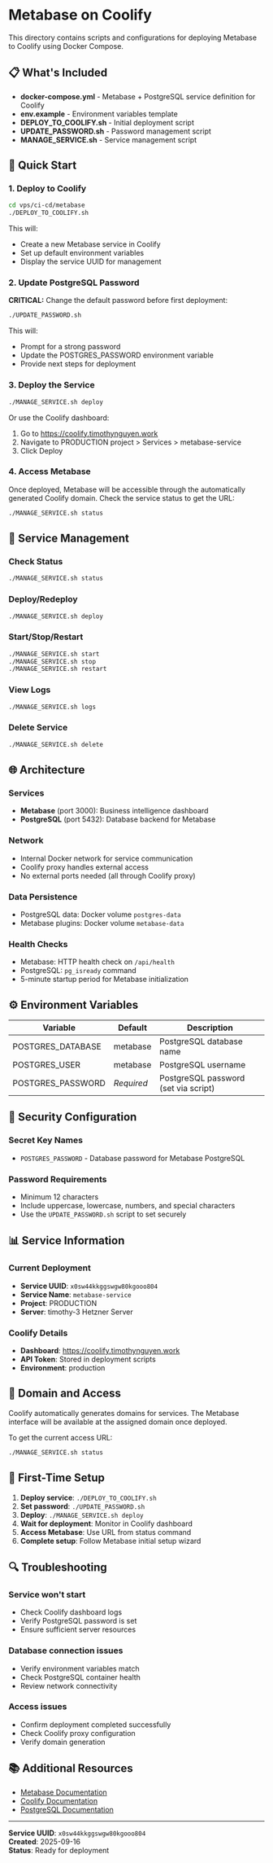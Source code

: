 # Metabase on Coolify

This directory contains scripts and configurations for deploying Metabase to Coolify using Docker Compose.

## 📋 What's Included

- **docker-compose.yml** - Metabase + PostgreSQL service definition for Coolify
- **env.example** - Environment variables template
- **DEPLOY_TO_COOLIFY.sh** - Initial deployment script
- **UPDATE_PASSWORD.sh** - Password management script
- **MANAGE_SERVICE.sh** - Service management script

## 🚀 Quick Start

### 1. Deploy to Coolify

```bash
cd vps/ci-cd/metabase
./DEPLOY_TO_COOLIFY.sh
```

This will:
- Create a new Metabase service in Coolify
- Set up default environment variables
- Display the service UUID for management

### 2. Update PostgreSQL Password

**CRITICAL:** Change the default password before first deployment:

```bash
./UPDATE_PASSWORD.sh
```

This will:
- Prompt for a strong password
- Update the POSTGRES_PASSWORD environment variable
- Provide next steps for deployment

### 3. Deploy the Service

```bash
./MANAGE_SERVICE.sh deploy
```

Or use the Coolify dashboard:
1. Go to https://coolify.timothynguyen.work
2. Navigate to PRODUCTION project > Services > metabase-service
3. Click Deploy

### 4. Access Metabase

Once deployed, Metabase will be accessible through the automatically generated Coolify domain. Check the service status to get the URL:

```bash
./MANAGE_SERVICE.sh status
```

## 🔧 Service Management

### Check Status
```bash
./MANAGE_SERVICE.sh status
```

### Deploy/Redeploy
```bash
./MANAGE_SERVICE.sh deploy
```

### Start/Stop/Restart
```bash
./MANAGE_SERVICE.sh start
./MANAGE_SERVICE.sh stop
./MANAGE_SERVICE.sh restart
```

### View Logs
```bash
./MANAGE_SERVICE.sh logs
```

### Delete Service
```bash
./MANAGE_SERVICE.sh delete
```

## 🌐 Architecture

### Services
- **Metabase** (port 3000): Business intelligence dashboard
- **PostgreSQL** (port 5432): Database backend for Metabase

### Network
- Internal Docker network for service communication
- Coolify proxy handles external access
- No external ports needed (all through Coolify proxy)

### Data Persistence
- PostgreSQL data: Docker volume `postgres-data`
- Metabase plugins: Docker volume `metabase-data`

### Health Checks
- Metabase: HTTP health check on `/api/health`
- PostgreSQL: `pg_isready` command
- 5-minute startup period for Metabase initialization

## ⚙️ Environment Variables

| Variable | Default | Description |
|----------|---------|-------------|
| POSTGRES_DATABASE | metabase | PostgreSQL database name |
| POSTGRES_USER | metabase | PostgreSQL username |
| POSTGRES_PASSWORD | *Required* | PostgreSQL password (set via script) |

## 🔑 Security Configuration

### Secret Key Names
- `POSTGRES_PASSWORD` - Database password for Metabase PostgreSQL

### Password Requirements
- Minimum 12 characters
- Include uppercase, lowercase, numbers, and special characters
- Use the `UPDATE_PASSWORD.sh` script to set securely

## 📊 Service Information

### Current Deployment
- **Service UUID**: `x0sw44kkggswgw80kgooo804`
- **Service Name**: `metabase-service`
- **Project**: PRODUCTION
- **Server**: timothy-3 Hetzner Server

### Coolify Details
- **Dashboard**: https://coolify.timothynguyen.work
- **API Token**: Stored in deployment scripts
- **Environment**: production

## 🔄 Domain and Access

Coolify automatically generates domains for services. The Metabase interface will be available at the assigned domain once deployed.

To get the current access URL:
```bash
./MANAGE_SERVICE.sh status
```

## 🎯 First-Time Setup

1. **Deploy service**: `./DEPLOY_TO_COOLIFY.sh`
2. **Set password**: `./UPDATE_PASSWORD.sh`
3. **Deploy**: `./MANAGE_SERVICE.sh deploy`
4. **Wait for deployment**: Monitor in Coolify dashboard
5. **Access Metabase**: Use URL from status command
6. **Complete setup**: Follow Metabase initial setup wizard

## 🔍 Troubleshooting

### Service won't start
- Check Coolify dashboard logs
- Verify PostgreSQL password is set
- Ensure sufficient server resources

### Database connection issues
- Verify environment variables match
- Check PostgreSQL container health
- Review network connectivity

### Access issues
- Confirm deployment completed successfully
- Check Coolify proxy configuration
- Verify domain generation

## 📚 Additional Resources

- [Metabase Documentation](https://www.metabase.com/docs/)
- [Coolify Documentation](https://coolify.io/docs)
- [PostgreSQL Documentation](https://www.postgresql.org/docs/)

---

**Service UUID**: `x0sw44kkggswgw80kgooo804`  
**Created**: 2025-09-16  
**Status**: Ready for deployment